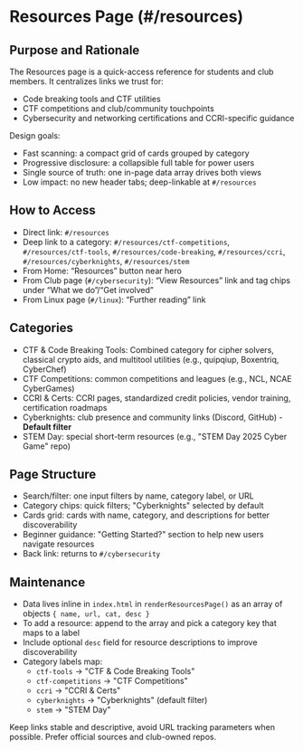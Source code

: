 # Resources Page (#/resources)

## Purpose and Rationale

The Resources page is a quick-access reference for students and club members. It centralizes links we trust for:

- Code breaking tools and CTF utilities
- CTF competitions and club/community touchpoints
- Cybersecurity and networking certifications and CCRI-specific guidance

Design goals:
- Fast scanning: a compact grid of cards grouped by category
- Progressive disclosure: a collapsible full table for power users
- Single source of truth: one in-page data array drives both views
- Low impact: no new header tabs; deep-linkable at `#/resources`

## How to Access

- Direct link: `#/resources`
- Deep link to a category: `#/resources/ctf-competitions`, `#/resources/ctf-tools`, `#/resources/code-breaking`, `#/resources/ccri`, `#/resources/cyberknights`, `#/resources/stem`
- From Home: “Resources” button near hero
- From Club page (`#/cybersecurity`): “View Resources” link and tag chips under “What we do”/“Get involved”
- From Linux page (`#/linux`): “Further reading” link

## Categories

- CTF & Code Breaking Tools: Combined category for cipher solvers, classical crypto aids, and multitool utilities (e.g., quipqiup, Boxentriq, CyberChef)
- CTF Competitions: common competitions and leagues (e.g., NCL, NCAE CyberGames)
- CCRI & Certs: CCRI pages, standardized credit policies, vendor training, certification roadmaps
- Cyberknights: club presence and community links (Discord, GitHub) - **Default filter**
- STEM Day: special short-term resources (e.g., "STEM Day 2025 Cyber Game" repo)

## Page Structure

- Search/filter: one input filters by name, category label, or URL
- Category chips: quick filters; "Cyberknights" selected by default
- Cards grid: cards with name, category, and descriptions for better discoverability
- Beginner guidance: "Getting Started?" section to help new users navigate resources
- Back link: returns to `#/cybersecurity`

## Maintenance

- Data lives inline in `index.html` in `renderResourcesPage()` as an array of objects `{ name, url, cat, desc }`
- To add a resource: append to the array and pick a category key that maps to a label
- Include optional `desc` field for resource descriptions to improve discoverability
- Category labels map:
  - `ctf-tools` → "CTF & Code Breaking Tools"
  - `ctf-competitions` → "CTF Competitions"
  - `ccri` → "CCRI & Certs"
  - `cyberknights` → "Cyberknights" (default filter)
  - `stem` → "STEM Day"

Keep links stable and descriptive, avoid URL tracking parameters when possible. Prefer official sources and club-owned repos.
